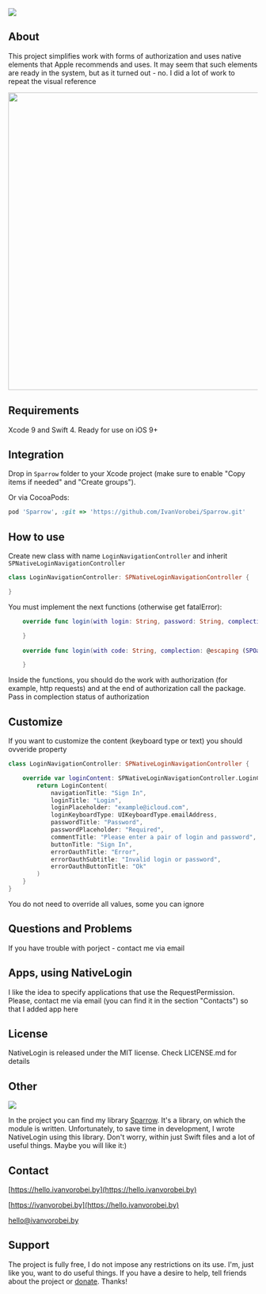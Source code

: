 <img src="https://cdn.rawgit.com/IvanVorobei/RequestPermission/e85814ac/resources/request-permission_baner.svg"/>

## About
This project simplifies work with forms of authorization and uses native elements that Apple recommends and uses. It may seem that such elements are ready in the system, but as it turned out - no. I did a lot of work to repeat the visual reference

<img src="https://cdn.rawgit.com/IvanVorobei/RequestPermission/e85814ac/resources/request-permission%20-%20mockup_preview.gif" width="600">

## Requirements
Xcode 9 and Swift 4. Ready for use on iOS 9+

## Integration
Drop in `Sparrow` folder to your Xcode project (make sure to enable "Copy items if needed" and "Create groups").

Or via CocoaPods:
```ruby
pod 'Sparrow', :git => 'https://github.com/IvanVorobei/Sparrow.git'
```
## How to use
Create new class with name `LoginNavigationController` and inherit `SPNativeLoginNavigationController`
```swift
class LoginNavigationController: SPNativeLoginNavigationController {

}
```
You must implement the next functions (otherwise get fatalError):
```swift
    override func login(with login: String, password: String, complection: @escaping (SPOauthState) -> ()) {

    }
    
    override func login(with code: String, complection: @escaping (SPOauthState) -> ()) {

    }
```
Inside the functions, you should do the work with authorization (for example, http requests) and at the end of authorization call the package. Pass in complection status of authorization

## Customize
If you want to customize the content (keyboard type or text) you should ovveride property 
```swift
class LoginNavigationController: SPNativeLoginNavigationController {

    override var loginContent: SPNativeLoginNavigationController.LoginContent {
        return LoginContent(
            navigationTitle: "Sign In",
            loginTitle: "Login",
            loginPlaceholder: "example@icloud.com",
            loginKeyboardType: UIKeyboardType.emailAddress,
            passwordTitle: "Password",
            passwordPlaceholder: "Required",
            commentTitle: "Please enter a pair of login and password",
            buttonTitle: "Sign In",
            errorOauthTitle: "Error",
            errorOauthSubtitle: "Invalid login or password",
            errorOauthButtonTitle: "Ok"
        )
    }
}
```

You do not need to override all values, some you can ignore

## Questions and Problems
If you have trouble with porject - contact me via email

## Apps, using NativeLogin
I like the idea to specify applications that use the RequestPermission. Please, contact me via email (you can find it in the section "Contacts") so that I added app here

## License
NativeLogin is released under the MIT license. Check LICENSE.md for details

## Other
<img src="https://cdn.rawgit.com/IvanVorobei/RequestPermission/e85814ac/resources/powered_by_sparrow.svg"/>

In the project you can find my library [Sparrow](https://github.com/IvanVorobei/Sparrow). It's a library, on which the module is written. Unfortunately, to save time in development, I wrote NativeLogin using this library. Don't worry, within just Swift files and a lot of useful things. Maybe you will like it:)

## Contact
 
[https://hello.ivanvorobei.by](https://hello.ivanvorobei.by)

[https://ivanvorobei.by](https://hello.ivanvorobei.by) 

hello@ivanvorobei.by

## Support
The project is fully free, I do not impose any restrictions on its use. I'm, just like you, want to do useful things. If you have a desire to help, tell friends about the project or [donate](http://ivanvorobei.by/donate). Thanks!
